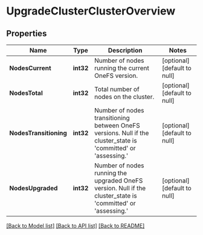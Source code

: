 # UpgradeClusterClusterOverview

## Properties
Name | Type | Description | Notes
------------ | ------------- | ------------- | -------------
**NodesCurrent** | **int32** | Number of nodes running the current OneFS version. | [optional] [default to null]
**NodesTotal** | **int32** | Total number of nodes on the cluster. | [optional] [default to null]
**NodesTransitioning** | **int32** | Number of nodes transitioning between OneFS versions. Null if the cluster_state is &#39;committed&#39; or &#39;assessing.&#39; | [optional] [default to null]
**NodesUpgraded** | **int32** | Number of nodes running the upgraded OneFS version. Null if the cluster_state is &#39;committed&#39; or &#39;assessing.&#39; | [optional] [default to null]

[[Back to Model list]](../README.md#documentation-for-models) [[Back to API list]](../README.md#documentation-for-api-endpoints) [[Back to README]](../README.md)


